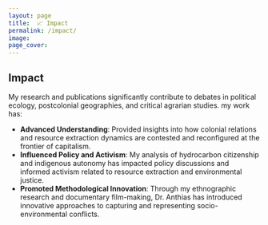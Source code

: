```yaml
---
layout: page
title:  📈 Impact
permalink: /impact/
image:
page_cover:
---
```


## Impact

My research and publications significantly contribute to debates in political ecology, postcolonial geographies, and critical agrarian studies. my work has:

- **Advanced Understanding**: Provided insights into how colonial relations and resource extraction dynamics are contested and reconfigured at the frontier of capitalism.
- **Influenced Policy and Activism**: My analysis of hydrocarbon citizenship and indigenous autonomy has impacted policy discussions and informed activism related to resource extraction and environmental justice.
- **Promoted Methodological Innovation**: Through my ethnographic research and documentary film-making, Dr. Anthias has introduced innovative approaches to capturing and representing socio-environmental conflicts.
